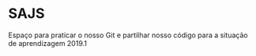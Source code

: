 # SAJS
Espaço para praticar o nosso Git e partilhar nosso código para a situação de aprendizagem 2019.1
